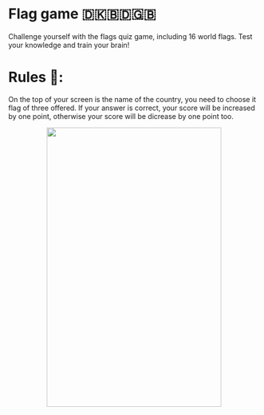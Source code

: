# Flag game 🇩🇰🇧🇩🇬🇧
Challenge yourself with the flags quiz game, including 16 world flags. Test your knowledge and train your brain!

# Rules 🤔:

On the top of your screen is the name of the country, you need to choose it flag of three offered. If your answer is correct, your score will be increased by one point, otherwise your score will be dicrease by one point too.
<p align="center">
<img src="https://user-images.githubusercontent.com/97057793/184548179-573656cd-8529-4209-8d41-e9c3feb26b3f.gif" width="350" height="560"/>
</p>


